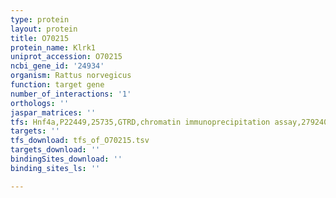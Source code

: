 ```yaml
---
type: protein
layout: protein
title: O70215
protein_name: Klrk1
uniprot_accession: O70215
ncbi_gene_id: '24934'
organism: Rattus norvegicus
function: target gene
number_of_interactions: '1'
orthologs: ''
jaspar_matrices: ''
tfs: Hnf4a,P22449,25735,GTRD,chromatin immunoprecipitation assay,27924024%5Buid%5D,No
targets: ''
tfs_download: tfs_of_O70215.tsv
targets_download: ''
bindingSites_download: ''
binding_sites_ls: ''

---
```


